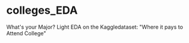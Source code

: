 # colleges_EDA
What's your Major? Light EDA on the Kaggledataset: "Where it pays to Attend College" 
